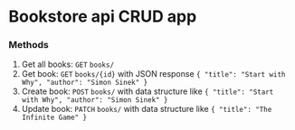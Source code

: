 # Bookstore api CRUD app
 ### Methods
1. Get all books: `GET` `books/`
2. Get book: `GET` `books/{id}` with JSON response `{
  "title": "Start with Why",
  "author": "Simon Sinek"
}`
3. Create book: `POST` `books/` with data structure like  `{
  "title": "Start with Why",
  "author": "Simon Sinek"
}`
4. Update book: `PATCH` `books/` with data structure like  `{
  "title": "The Infinite Game"
}`

